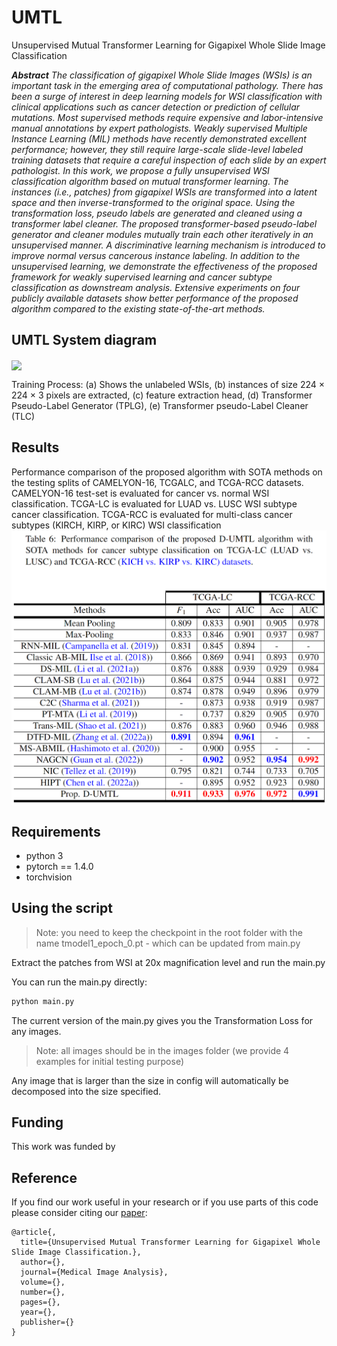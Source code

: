 # UMTL

Unsupervised Mutual Transformer Learning for Gigapixel Whole Slide Image Classification

***Abstract** The classification of gigapixel Whole Slide Images (WSIs) is an important task in the emerging area of computational pathology. There has been a surge of interest in deep learning models for WSI classification with clinical applications such as cancer detection or prediction of cellular mutations. Most supervised methods require expensive and labor-intensive manual annotations by expert pathologists. Weakly supervised Multiple Instance Learning (MIL) methods have recently demonstrated excellent performance;
however, they still require large-scale slide-level labeled training datasets that require a careful inspection of each slide by an expert pathologist. In this work, we propose a fully unsupervised WSI classification algorithm based on mutual transformer learning. The instances (i.e., patches) from gigapixel WSIs are transformed into a latent space and then inverse-transformed to the original space. Using the transformation loss, pseudo labels are generated and cleaned using a transformer label cleaner. The proposed transformer-based pseudo-label generator and cleaner modules mutually train each other iteratively in an unsupervised manner. A discriminative learning mechanism is introduced to improve normal versus cancerous instance labeling. In addition to the unsupervised learning, we demonstrate the effectiveness of the proposed framework for weakly supervised learning and cancer subtype classification as downstream analysis. Extensive experiments on four publicly available datasets show better performance of the proposed algorithm compared to the existing state-of-the-art methods.*

##  UMTL System diagram 
<img src="docs/newMainDiagram.jpg" width="1000px" align="center" />

Training Process: (a) Shows the unlabeled WSIs, (b) instances of size 224 × 224 × 3 pixels are extracted, (c) feature extraction head, (d) Transformer Pseudo-Label Generator (TPLG), (e) Transformer pseudo-Label Cleaner (TLC)


## Results
Performance comparison of the proposed algorithm with SOTA methods on the testing splits of CAMELYON-16, TCGALC, and TCGA-RCC datasets. CAMELYON-16 test-set is evaluated for cancer vs. normal WSI classification. TCGA-LC is evaluated for LUAD vs. LUSC WSI subtype cancer classification. TCGA-RCC is evaluated for multi-class cancer subtypes (KIRCH, KIRP, or KIRC) WSI classification
<img src="docs/resultsCVPRTable.png" width="800px" align="center" />

## Requirements

- python 3
- pytorch == 1.4.0
- torchvision

## Using the script

> Note: you need to keep the checkpoint in the root folder with the name tmodel1_epoch_0.pt - which can be updated from main.py

Extract the patches from WSI at 20x magnification level and run the main.py

You can run the main.py directly:
```bash
python main.py 
```
The current version of the main.py gives you the Transformation Loss for any images. 
> Note: all images should be in the images folder (we provide 4 examples for initial testing purpose)

Any image that is larger than the size in config will automatically be decomposed into the size specified.

## Funding
This work was funded by 

## Reference
If you find our work useful in your research or if you use parts of this code please consider citing our [paper]():


```
@article{,
  title={Unsupervised Mutual Transformer Learning for Gigapixel Whole Slide Image Classification.},
  author={},
  journal={Medical Image Analysis},
  volume={},
  number={},
  pages={},
  year={},
  publisher={}
}
```
